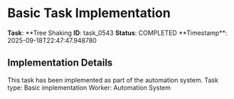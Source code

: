 # Basic Task Implementation

**Task**: **Tree Shaking
**ID**: task_0543
**Status**: COMPLETED
**Timestamp\*\*: 2025-09-18T22:47:47.948780

## Implementation Details

This task has been implemented as part of the automation system.
Task type: Basic implementation
Worker: Automation System

